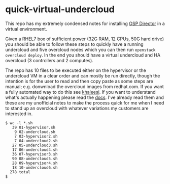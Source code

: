 # quick-virtual-undercloud

This repo has my extremely condensed notes for installing [OSP Director](https://access.redhat.com/documentation/en-US/Red_Hat_Enterprise_Linux_OpenStack_Platform/7/html/Director_Installation_and_Usage/index.html) in a virtual environment. 

Given a RHEL7 box of sufficient power (32G RAM, 12 CPUs, 50G hard drive) you should be able to follow these steps to quickly have a running undercloud and five overcloud nodes which you can then run `openstack overcloud deploy`. In the end you should have a virtual undercloud and HA overcloud (3 controllers and 2 computes). 

The repo has 10 files to be executed either on the hypervisor or the undercloud VM in a clear order and can mostly be run directly, though the intention is for the user to read and then copy paste as some steps are manual; e.g. donwnload the overcloud images from redhat.com. If you want a fully automated way to do this see [khaleesi](https://github.com/redhat-openstack/khaleesi). If you want to understand what's actually happening please read the [docs](https://access.redhat.com/documentation/en-US/Red_Hat_Enterprise_Linux_OpenStack_Platform/7/html/Director_Installation_and_Usage/index.html). I've already read them and these are my unofficial notes to make the process quick for me when I need to stand up an overcloud with whatever variations my customers are interested in. 

```
$ wc -l *.sh
   39 01-hypervisor.sh
    9 02-undercloud.sh
    7 03-hypervisor2.sh
    7 04-undercloud2.sh
   27 05-undercloud3.sh
   17 06-undercloud4.sh
   36 07-hypervisor3.sh
   90 08-undercloud5.sh
   28 09-hypervisor4.sh
   18 10-undercloud6.sh
  278 total
$ 
```
